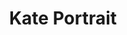 ---
title: Kate Portrait
categories: ['portrait']
contributors: phill and kate
images:
    - kate-portrait-web.jpg
featured: true
featured_order: 18
---